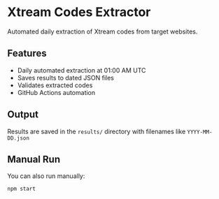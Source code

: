 # Xtream Codes Extractor

Automated daily extraction of Xtream codes from target websites.

## Features

- Daily automated extraction at 01:00 AM UTC
- Saves results to dated JSON files
- Validates extracted codes
- GitHub Actions automation

## Output

Results are saved in the `results/` directory with filenames like `YYYY-MM-DD.json`

## Manual Run

You can also run manually:
```bash
npm start
